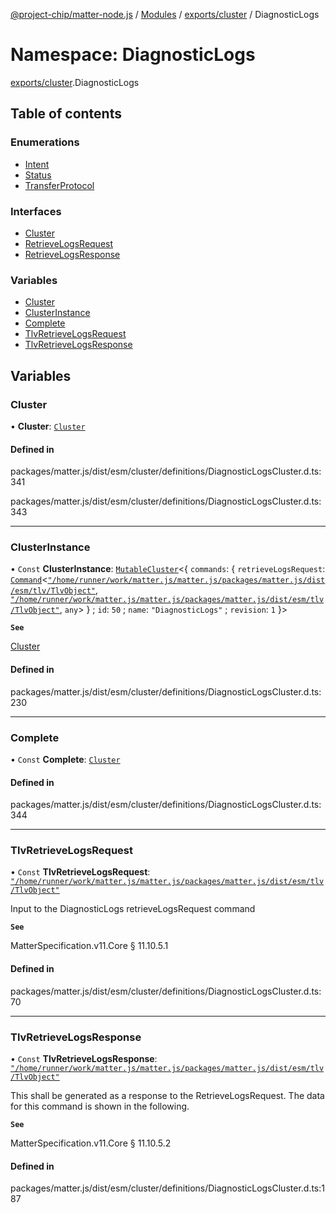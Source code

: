 [@project-chip/matter-node.js](../README.md) / [Modules](../modules.md) / [exports/cluster](exports_cluster.md) / DiagnosticLogs

# Namespace: DiagnosticLogs

[exports/cluster](exports_cluster.md).DiagnosticLogs

## Table of contents

### Enumerations

- [Intent](../enums/exports_cluster.DiagnosticLogs.Intent.md)
- [Status](../enums/exports_cluster.DiagnosticLogs.Status.md)
- [TransferProtocol](../enums/exports_cluster.DiagnosticLogs.TransferProtocol.md)

### Interfaces

- [Cluster](../interfaces/exports_cluster.DiagnosticLogs.Cluster.md)
- [RetrieveLogsRequest](../interfaces/exports_cluster.DiagnosticLogs.RetrieveLogsRequest.md)
- [RetrieveLogsResponse](../interfaces/exports_cluster.DiagnosticLogs.RetrieveLogsResponse.md)

### Variables

- [Cluster](exports_cluster.DiagnosticLogs.md#cluster)
- [ClusterInstance](exports_cluster.DiagnosticLogs.md#clusterinstance)
- [Complete](exports_cluster.DiagnosticLogs.md#complete)
- [TlvRetrieveLogsRequest](exports_cluster.DiagnosticLogs.md#tlvretrievelogsrequest)
- [TlvRetrieveLogsResponse](exports_cluster.DiagnosticLogs.md#tlvretrievelogsresponse)

## Variables

### Cluster

• **Cluster**: [`Cluster`](../interfaces/exports_cluster.DiagnosticLogs.Cluster.md)

#### Defined in

packages/matter.js/dist/esm/cluster/definitions/DiagnosticLogsCluster.d.ts:341

packages/matter.js/dist/esm/cluster/definitions/DiagnosticLogsCluster.d.ts:343

___

### ClusterInstance

• `Const` **ClusterInstance**: [`MutableCluster`](../interfaces/exports_cluster.MutableCluster-1.md)\<\{ `commands`: \{ `retrieveLogsRequest`: [`Command`](../interfaces/exports_cluster.Command.md)\<[`"/home/runner/work/matter.js/matter.js/packages/matter.js/dist/esm/tlv/TlvObject"`](exports_session._internal_.__home_runner_work_matter_js_matter_js_packages_matter_js_dist_esm_tlv_TlvObject_.md), [`"/home/runner/work/matter.js/matter.js/packages/matter.js/dist/esm/tlv/TlvObject"`](exports_session._internal_.__home_runner_work_matter_js_matter_js_packages_matter_js_dist_esm_tlv_TlvObject_.md), `any`\>  } ; `id`: ``50`` ; `name`: ``"DiagnosticLogs"`` ; `revision`: ``1``  }\>

**`See`**

[Cluster](exports_cluster.DiagnosticLogs.md#cluster)

#### Defined in

packages/matter.js/dist/esm/cluster/definitions/DiagnosticLogsCluster.d.ts:230

___

### Complete

• `Const` **Complete**: [`Cluster`](../interfaces/exports_cluster.DiagnosticLogs.Cluster.md)

#### Defined in

packages/matter.js/dist/esm/cluster/definitions/DiagnosticLogsCluster.d.ts:344

___

### TlvRetrieveLogsRequest

• `Const` **TlvRetrieveLogsRequest**: [`"/home/runner/work/matter.js/matter.js/packages/matter.js/dist/esm/tlv/TlvObject"`](exports_session._internal_.__home_runner_work_matter_js_matter_js_packages_matter_js_dist_esm_tlv_TlvObject_.md)

Input to the DiagnosticLogs retrieveLogsRequest command

**`See`**

MatterSpecification.v11.Core § 11.10.5.1

#### Defined in

packages/matter.js/dist/esm/cluster/definitions/DiagnosticLogsCluster.d.ts:70

___

### TlvRetrieveLogsResponse

• `Const` **TlvRetrieveLogsResponse**: [`"/home/runner/work/matter.js/matter.js/packages/matter.js/dist/esm/tlv/TlvObject"`](exports_session._internal_.__home_runner_work_matter_js_matter_js_packages_matter_js_dist_esm_tlv_TlvObject_.md)

This shall be generated as a response to the RetrieveLogsRequest. The data for this command is shown in the
following.

**`See`**

MatterSpecification.v11.Core § 11.10.5.2

#### Defined in

packages/matter.js/dist/esm/cluster/definitions/DiagnosticLogsCluster.d.ts:187
